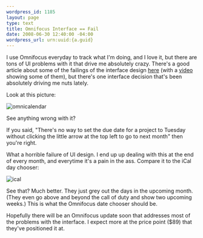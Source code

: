 ```yaml
--- 
wordpress_id: 1185
layout: page
type: text
title: Omnifocus Interface == Fail
date: 2008-06-30 12:40:00 -04:00
wordpress_url: urn:uuid:{a.guid}
---
```

<p>I use Omnifocus everyday to track what I'm doing, and I love it, but there are tons of UI problems with it that drive me absolutely crazy.  There's a good article about some of the failings of the interface design <a href="http://db.tidbits.com/article/9594">here</a> (with a <a href="http://www.apeth.com/omnifocus/omnifocus.html">video</a> showing some of them), but there's one interface decision that's been absolutely driving me nuts lately.</p>

<p>Look at this picture:</p>

<p><img src="http://farm4.static.flickr.com/3071/2625870492_0e2b0e6747_o.jpg" alt="omnicalendar"/></p>

<p>See anything wrong with it?</p>

<p>If you said, "There's no way to set the due date for a project to Tuesday without clicking the little arrow at the top left to go to next month" then you're right.</p>

<p>What a horrible failure of UI design. I end up up dealing with this at the end of every month, and everytime it's a pain in the ass.  Compare it to the iCal day chooser:</p>

<p><img src="http://farm4.static.flickr.com/3171/2625900694_c43e00c4d7_o.jpg" alt="ical"/></p>

<p>See that? Much better. They just grey out the days in the upcoming month. (They even go above and beyond the call of duty and show two upcoming weeks.) This is what the Omnifocus date chooser should be.</p>

<p>Hopefully there will be an Omnifocus update soon that addresses most of the problems with the interface. I expect more at the price point ($89) that they've positioned it at.</p>
